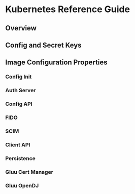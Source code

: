 # Kubernetes Reference Guide

## Overview

## Config and Secret Keys

## Image Configuration Properties

### Config Init

### Auth Server

### Config API

### FIDO

### SCIM

### Client API

### Persistence

### Gluu Cert Manager

### Gluu OpenDJ
